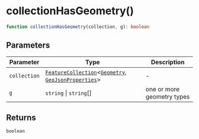 # collectionHasGeometry()

```ts
function collectionHasGeometry(collection, g): boolean
```

## Parameters

| Parameter | Type | Description |
| ------ | ------ | ------ |
| `collection` | [`FeatureCollection`](../interfaces/FeatureCollection.md)\<[`Geometry`](../type-aliases/Geometry.md), [`GeoJsonProperties`](../type-aliases/GeoJsonProperties.md)\> | - |
| `g` | `string` \| `string`[] | one or more geometry types |

## Returns

`boolean`
